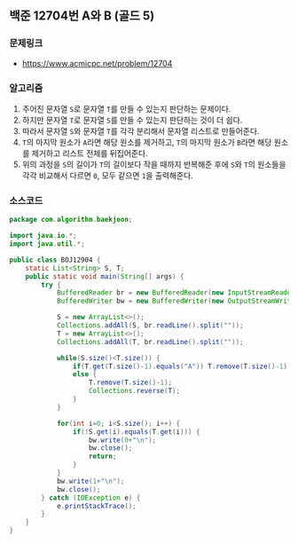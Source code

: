 ## 백준 12704번 A와 B (골드 5)
### 문제링크
- https://www.acmicpc.net/problem/12704

### 알고리즘
1. 주어진 문자열 `S`로 문자열 `T`를 만들 수 있는지 판단하는 문제이다.
2. 하지만 문자열 `T`로 문자열 `S`를 만들 수 있는지 판단하는 것이 더 쉽다.
3. 따라서 문자열 `S`와 문자열 `T`를 각각 분리해서 문자열 리스트로 만들어준다.
4. `T`의 마지막 원소가 `A`라면 해당 원소를 제거하고, `T`의 마지막 원소가 `B`라면 해당 원소를 제거하고 리스트 전체를 뒤집어준다.
6. 위의 과정을 `S`의 길이가 `T`의 길이보다 작을 때까지 반복해준 후에 `S`와 `T`의 원소들을 각각 비교해서 다르면 `0`, 모두 같으면 `1`을 출력해준다.

### 소스코드
```java
package com.algorithm.baekjoon;

import java.io.*;
import java.util.*;

public class BOJ12904 {
    static List<String> S, T;
    public static void main(String[] args) {
        try {
            BufferedReader br = new BufferedReader(new InputStreamReader(System.in));
            BufferedWriter bw = new BufferedWriter(new OutputStreamWriter(System.out));

            S = new ArrayList<>();
            Collections.addAll(S, br.readLine().split(""));
            T = new ArrayList<>();
            Collections.addAll(T, br.readLine().split(""));

            while(S.size()<T.size()) {
                if(T.get(T.size()-1).equals("A")) T.remove(T.size()-1);
                else {
                    T.remove(T.size()-1);
                    Collections.reverse(T);
                }
            }

            for(int i=0; i<S.size(); i++) {
                if(!S.get(i).equals(T.get(i))) {
                    bw.write(0+"\n");
                    bw.close();
                    return;
                }
            }
            bw.write(1+"\n");
            bw.close();
        } catch (IOException e) {
            e.printStackTrace();
        }
    }
}
```